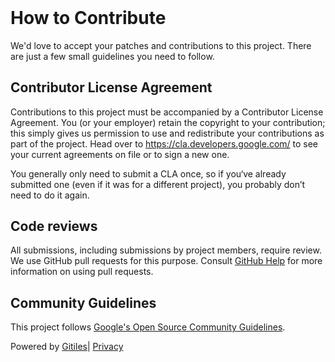 <!DOCTYPE html><html lang="en"><head><meta charset="utf-8"><title>How to Contribute</title><link rel="stylesheet" type="text/css" href="/+static/base.FgwOs7Bvh5E6-lzR-xJuUQ.cache.css"/><link rel="stylesheet" type="text/css" href="/+static/doc.aizEIcp0qpW8JIXIrCB9UQ.cache.css"/><link rel="stylesheet" type="text/css" href="/+static/prettify/prettify.AOMOBqJIPcDq491E2ExAAw.cache.css"/><!-- default customHeadTagPart --></head><body class="Site"><header class="Site-header "><div class="Header"><div class="Header-title"></div></div></header><div class="Site-content Site-Content--markdown"><div class="Container"><div class="doc"><h1><a class="h" name="How-to-Contribute" href="#How-to-Contribute"><span></span></a><a class="h" name="how-to-contribute" href="#how-to-contribute"><span></span></a>How to Contribute</h1><p>We&#39;d love to accept your patches and contributions to this project. There are just a few small guidelines you need to follow.</p><h2><a class="h" name="Contributor-License-Agreement" href="#Contributor-License-Agreement"><span></span></a><a class="h" name="contributor-license-agreement" href="#contributor-license-agreement"><span></span></a>Contributor License Agreement</h2><p>Contributions to this project must be accompanied by a Contributor License Agreement. You (or your employer) retain the copyright to your contribution; this simply gives us permission to use and redistribute your contributions as part of the project. Head over to <a href="https://cla.developers.google.com/">https://cla.developers.google.com/</a> to see your current agreements on file or to sign a new one.</p><p>You generally only need to submit a CLA once, so if you&lsquo;ve already submitted one (even if it was for a different project), you probably don&rsquo;t need to do it again.</p><h2><a class="h" name="Code-reviews" href="#Code-reviews"><span></span></a><a class="h" name="code-reviews" href="#code-reviews"><span></span></a>Code reviews</h2><p>All submissions, including submissions by project members, require review. We use GitHub pull requests for this purpose. Consult <a href="https://help.github.com/articles/about-pull-requests/">GitHub Help</a> for more information on using pull requests.</p><h2><a class="h" name="Community-Guidelines" href="#Community-Guidelines"><span></span></a><a class="h" name="community-guidelines" href="#community-guidelines"><span></span></a>Community Guidelines</h2><p>This project follows <a href="https://opensource.google/conduct/">Google&#39;s Open Source Community Guidelines</a>.</p></div></div></div><!-- default customFooter --><footer class="Site-footer"><div class="Footer"><span class="Footer-poweredBy">Powered by <a href="https://gerrit.googlesource.com/gitiles/">Gitiles</a>| <a href="https://policies.google.com/privacy">Privacy</a></span><div class="Footer-links"></div></div></footer></body></html>